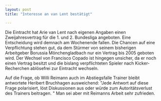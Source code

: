 ```yaml
---
layout: post
title: "Interesse an van Lent bestätigt"

---
```


Die Eintracht hat Arie van Lent nach eigenen Angaben einen Zweijahresvertrag für die 1. und 2. Bundesliga angeboten. Eine Entscheidung wird demnach am Wochenende fallen. Die Chancen auf eine Verpflichtung stehen gut, da dem Stürmer von seinem bisherigen Arbeitgeber Borussia Mönchengladbach nur ein Vertrag bis 2005 geboten wird. Der Wechsel von Francisco Copado ist hingegen unsicher, da er noch einen Vertrag besitzt und die bislang verpflichteten Spieler nach Kicker-Recherchen ablösefrei zur Eintracht wechseln.

Auf die Frage, ob Willi Reimann auch im Abstiegsfalle Trainer bleibt antwortete Heribert Bruchhagen ausweichend: "Jede Antwort auf diese Frage polarisiert, löst Diskussionen aus oder würde zum Autoritätsverlust des Trainers beitragen. " Man sei aber mit Reimanns Arbeit sehr zufrieden.
